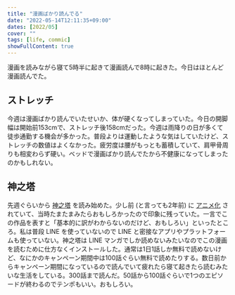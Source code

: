 ```yaml
---
title: "漫画ばかり読んでる"
date: "2022-05-14T12:11:35+09:00"
dates: [2022/05]
cover: ""
tags: [life, commic]
showFullContent: true
---
```


漫画を読みながら寝て5時半に起きて漫画読んで8時に起きた。今日はほとんど漫画読んでた。

## ストレッチ

今週は漫画ばかり読んでいたせいか、体が硬くなってしまっていた。今日の開脚幅は開始前153cmで、ストレッチ後158cmだった。今週は雨降りの日が多くて徒歩通勤する機会が多かった。普段よりは運動したような気はしていたけど、ストレッチの数値はよくなかった。疲労度は腰がもっとも蓄積していて、肩甲骨周りも相変わらず硬い。ベッドで漫画ばかり読んでたから不健康になってしまったのかもしれない。

## 神之塔

先週ぐらいから [神之塔](https://manga.line.me/product/periodic?id=Z0000197) を読み始めた。少し前 (と言っても2年前) に [アニメ化](https://tog-anime.com/) されていて、当時たまたまみたらおもしろかったので印象に残っていた。一言でこの作品を表すと「基本的に訳がわからないのだけど、おもしろい」といったところ。私は普段 LINE を使っていないので LINE と密接なアプリやプラットフォームも使っていない。神之塔は LINE マンガでしか読めないみたいなのでこの漫画を読むために仕方なくインストールした。通常は1日1話しか無料で読めないけど、なにかのキャンペーン期間中は100話ぐらい無料で読めたりする。数日前からキャンペーン期間になっているので読んでいて疲れたら寝て起きたら読むみたいな生活をしている。300話まで読んだ。50話から100話ぐらいで1つのエピソードが終わるのでテンポもいい。おもしろい。
